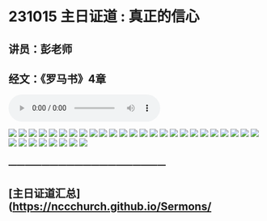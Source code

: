 
# 231015 主日证道 : 真正的信心
## 讲员：彭老师
## 经文：《罗马书》4章

<audio controls src="./231015.mp3"></audio>

![](./01.JPG)
![](./02.JPG)
![](./03.JPG)
![](./04.JPG)
![](./05.JPG)
![](./06.JPG)
![](./07.JPG)
![](./08.JPG)
![](./09.JPG)
![](./10.JPG)
![](./11.JPG)
![](./12.JPG)
![](./13.JPG)
![](./14.JPG)
![](./15.JPG)
![](./16.JPG)
![](./17.JPG)
![](./18.JPG)
![](./19.JPG)
![](./20.JPG)
![](./21.JPG)
![](./22.JPG)
![](./23.JPG)
![](./24.JPG)
![](./25.JPG)
![](./26.JPG)
![](./27.JPG)
![](./28.JPG)
![](./29.JPG)
![](./30.JPG)
![](./31.JPG)
![](./32.JPG)
![](./33.JPG)



### ———————————————————

## [主日证道汇总](https://nccchurch.github.io/Sermons/


